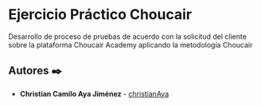 # Ejercicio Práctico Choucair

Desarrollo de proceso de pruebas de acuerdo con la solicitud del cliente sobre la plataforma Choucair Academy
aplicando la metodología Choucair

## Autores ✒️
* **Christian Camilo Aya Jiménez**  - [christianAya](https://github.com/christianAya)
